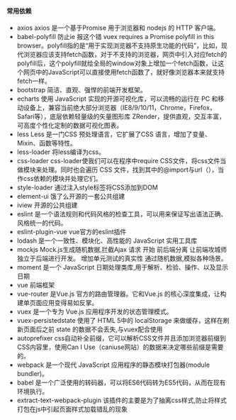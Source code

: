 #### 常用依赖
* axios    axios 是一个基于Promise 用于浏览器和 nodejs 的 HTTP 客户端。
* babel-polyfill      防止ie 报这个错 vuex requires a Promise polyfill in this browser。polyfill指的是“用于实现浏览器不支持原生功能的代码”，比如，现代浏览器应该支持fetch函数，对于不支持的浏览器，网页中引入对应fetch的polyfill后，这个polyfill就给全局的window对象上增加一个fetch函数，让这个网页中的JavaScript可以直接使用fetch函数了，就好像浏览器本来就支持fetch一样。
* bootstrap  简洁、直观、强悍的前端开发框架。
* echarts  使用 JavaScript 实现的开源可视化库，可以流畅的运行在 PC 和移动设备上，兼容当前绝大部分浏览器（IE8/9/10/11，Chrome，Firefox，Safari等），底层依赖轻量级的矢量图形库 ZRender，提供直观，交互丰富，可高度个性化定制的数据可视化图表。
* less  Less 是一门CSS 预处理语言，它扩展了CSS 语言，增加了变量、Mixin、函数等特性。
* less-loader		将less编译为css。
* css-loader		css-loader使我们可以在程序中require CSS文件，将css文件当做模块来处理。同时也会遍历 CSS 文件，找到其中的@import与url（），当作css依赖的模块并处理它们。
* style-loader	通过注入style标签将CSS添加到DOM
* element-ui     饿了么开源的一套公共组建
* iview    开源的公共组建
* eslint  是一个语法规则和代码风格的检查工具，可以用来保证写出语法正确、风格统一的代码。
* eslint-plugin-vue  vue官方的eslint插件
* lodash  是一个一致性、模块化、高性能的 JavaScript 实用工具库
* mockjs  Mock.js生成随机数据,拦截Ajax 请求 开始 前后端分离 让前端攻城师独立于后端进行开发。 增加单元测试的真实性 通过随机数据,模拟各种场景。
* moment  是一个 JavaScript 日期处理类库,用于解析、检验、操作、以及显示日期
* vue  前端框架
* vue-router  是Vue.js 官方的路由管理器。它和Vue.js 的核心深度集成，让构建单页面应用变得易如反掌。
* vuex  是一个专为 Vue.js 应用程序开发的状态管理模式。
* vuex-persistedstate		使用了 HTML 5中的 localStorage 来做缓存，这样在刷新页面后之前 state 的数据不会丢失,与vuex配合使用
* autoprefixer		css自动补全前缀，它可以解析CSS文件并且添加浏览器前缀到CSS内容里，使用Can I Use（caniuse网站）的数据来决定哪些前缀是需要的。
* webpack  是一个现代 JavaScript 应用程序的静态模块打包器(module bundler)。
* babel 是一个广泛使用的转码器，可以将ES6代码转为ES5代码，从而在现有环境执行。
* extract-text-webpack-plugin 该插件的主要是为了抽离css样式,防止将样式打包在js中引起页面样式加载错乱的现象




 
 
